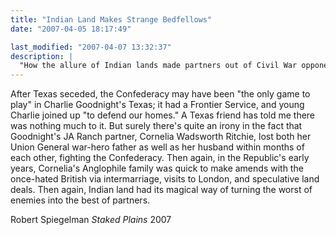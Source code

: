 ```yaml
---
title: "Indian Land Makes Strange Bedfellows"
date: "2007-04-05 18:17:49"

last_modified: "2007-04-07 13:32:37"
description: |
  "How the allure of Indian lands made partners out of Civil War opponents."
---
```


After Texas seceded, the Confederacy may have been "the only game to play" in Charlie Goodnight's Texas; it had a Frontier Service, and young Charlie joined up "to defend our homes." A Texas friend has told me there was nothing much to it. But surely there's quite an irony in the fact that Goodnight's JA Ranch partner, Cornelia Wadsworth Ritchie, lost both her Union General war-hero father as well as her husband within months of each other, fighting the Confederacy. Then again, in the Republic's early years, Cornelia's Anglophile family was quick to make amends with the once-hated British via intermarriage, visits to London, and speculative land deals. Then again, Indian land had its magical way of turning the worst of enemies into the best of partners.  

Robert Spiegelman
_Staked Plains_
2007
